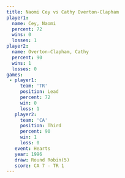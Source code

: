 ```yaml
---
title: Naomi Cey vs Cathy Overton-Clapham
player1:                      
  name: Cey, Naomi            
  percent: 72                 
  wins: 0                     
  losses: 1                   
player2:                      
  name: Overton-Clapham, Cathy
  percent: 90                 
  wins: 1                     
  losses: 0                   
games:
 - player1:        
     team: 'TR'    
     position: Lead
     percent: 72   
     win: 0        
     loss: 1       
   player2:         
     team: 'CA'     
     position: Third
     percent: 90    
     win: 1         
     loss: 0        
   event: Hearts       
   year: 1996          
   draw: Round Robin(5)
   score: CA 7 - TR 1  
---
```

